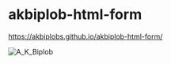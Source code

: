 # akbiplob-html-form
https://akbiplobs.github.io/akbiplob-html-form/

![A_K_Biplob](https://github.com/user-attachments/assets/151ee6be-aec0-4867-a048-6e4cbf8187cf)
